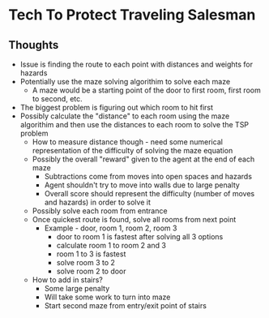 # Tech To Protect Traveling Salesman

## Thoughts
  - Issue is finding the route to each point with distances and weights for hazards
  - Potentially use the maze solving algorithim to solve each maze 
    - A maze would be a starting point of the door to first room, first room to second, etc.
  - The biggest problem is figuring out which room to hit first
  - Possibly calculate the "distance" to each room using the maze algorithim and then use the distances to each room to solve the TSP problem
    - How to measure distance though - need some numerical representation of the difficulty of solving the maze equation
    - Possibly the overall "reward" given to the agent at the end of each maze
      - Subtractions come from moves into open spaces and hazards
      - Agent shouldn't try to move into walls due to large penalty
      - Overall score should represent the difficulty (number of moves and hazards) in order to solve it
    - Possibly solve each room from entrance
    - Once quickest route is found, solve all rooms from next point
      - Example - door, room 1, room 2, room 3
        - door to room 1 is fastest after solving all 3 options
        - calculate room 1 to room 2 and 3
        - room 1 to 3 is fastest
        - solve room 3 to 2
        - solve room 2 to door
    - How to add in stairs?
      - Some large penalty
      - Will take some work to turn into maze
      - Start second maze from entry/exit point of stairs
      
